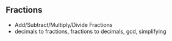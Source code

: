 Fractions
-----------
 + Add/Subtract/Multiply/Divide Fractions
 + decimals to fractions, fractions to decimals, gcd, simplifying
